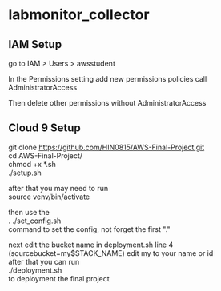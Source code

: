 # labmonitor_collector

## IAM Setup ##

go to IAM > Users > awsstudent 

In the Permissions setting add new permissions policies call AdministratorAccess 

Then delete other permissions without AdministratorAccess


## Cloud 9 Setup ##

git clone https://github.com/HIN0815/AWS-Final-Project.git  
cd AWS-Final-Project/  
chmod +x *.sh  
./setup.sh  

after that you may need to run  
source venv/bin/activate  

then use the  
. ./set_config.sh  
command to set the config, not forget the first "."

next edit the bucket name in deployment.sh line 4  
(sourcebucket=my$STACK_NAME) edit my to your name or id  
after that you can run  
./deployment.sh  
to deployment the final project
